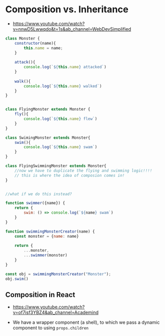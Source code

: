 # Composition vs. Inheritance 

- https://www.youtube.com/watch?v=nnwD5Lwwqdo&t=1s&ab_channel=WebDevSimplified

```javascript
class Monster {
    constructor(name){
        this.name = name;
    }
    
    attack(){
        console.log(`${this.name} attacked`)
    }
    
    walk(){
        console.log(`${this.name} walked`)
    }
}


class FlyingMonster extends Monster {
    fly(){
        console.log(`${this.name} flew`)
    }
}

class SwimingMonster extends Monster{
    swim(){
        console.log(`${this.name} swam`)
    }
}

class FlyingSwimmingMonster extends Monster{
    //now we have to duplicate the flying and swimming logic!!!!
    // this is where the idea of composion comes in!
}


//what if we do this instead?

function swimmer({name}) {
    return {
        swim: () => console.log(`${name} swam`)
    }
}

function swimmingMonsterCreator(name) {
    const monster = {name: name}
    
    return {
        ...monster,
        ...swimmer(monster)
    }
}

const obj = swimmingMonsterCreator("Monster");
obj.swim()
```


## Composition in React

- https://www.youtube.com/watch?v=of7isf3YBZ4&ab_channel=Academind

- We have a wrapper component (a shell), to which we pass a dynamic component to using `props.children`